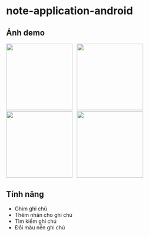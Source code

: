 # note-application-android

## Ảnh demo
<img src="https://github.com/vinhhhhh47/note-application-android/blob/master/screenshot/main_screen.jpg" width="180"/>&nbsp;&nbsp;
<img src="https://github.com/vinhhhhh47/note-application-android/blob/master/screenshot/note_screen.jpg" width="180"/>&nbsp;&nbsp;
<img src="https://github.com/vinhhhhh47/note-application-android/blob/master/screenshot/navigation.jpg" width="180"/>&nbsp;&nbsp;
<img src="https://github.com/vinhhhhh47/note-application-android/blob/master/screenshot/add_label_screen.jpg" width="180"/>


## Tính năng
- Ghim ghi chú
- Thêm nhãn cho ghi chú
- Tìm kiếm ghi chú
- Đổi màu nền ghi chú
